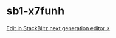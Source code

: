 # sb1-x7funh

[Edit in StackBlitz next generation editor ⚡️](https://stackblitz.com/~/github.com/MARQ901/sb1-x7funh)